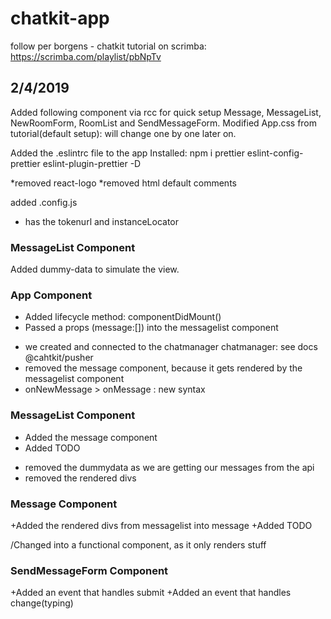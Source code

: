 # chatkit-app

follow per borgens - chatkit tutorial on scrimba:
https://scrimba.com/playlist/pbNpTv

## 2/4/2019

Added following component via rcc for quick setup
Message, MessageList, NewRoomForm, RoomList and SendMessageForm.
Modified App.css from tutorial(default setup): will change one by one later on.

Added the .eslintrc file to the app
Installed: npm i prettier eslint-config-prettier eslint-plugin-prettier -D

*removed react-logo
*removed html default comments

added .config.js

- has the tokenurl and instanceLocator

### MessageList Component

Added dummy-data to simulate the view.

### App Component

- Added lifecycle method: componentDidMount()
- Passed a props (message:[]) into the messagelist component

* we created and connected to the chatmanager chatmanager: see docs @cahtkit/pusher
* removed the message component, because it gets rendered by the messagelist component
* onNewMessage > onMessage : new syntax

### MessageList Component

- Added the message component
- Added TODO

* removed the dummydata as we are getting our messages from the api
* removed the rendered divs

### Message Component

+Added the rendered divs from messagelist into message
+Added TODO

/Changed into a functional component, as it only renders stuff

### SendMessageForm Component

+Added an event that handles submit
+Added an event that handles change(typing)
